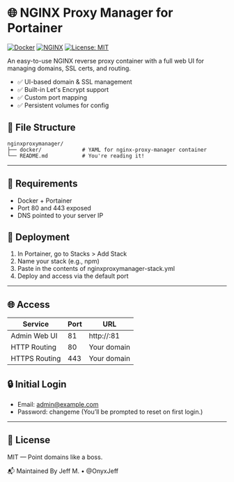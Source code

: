 # 🌐 NGINX Proxy Manager for Portainer

[![Docker](https://img.shields.io/badge/Docker-ReverseProxy-blue?logo=docker)](https://hub.docker.com/r/jc21/nginx-proxy-manager)
[![NGINX](https://img.shields.io/badge/NGINX-Proxy-green?logo=nginx)](https://nginxproxymanager.com/)
[![License: MIT](https://img.shields.io/badge/license-MIT-green.svg)](https://opensource.org/licenses/MIT)

An easy-to-use NGINX reverse proxy container with a full web UI for managing domains, SSL certs, and routing.

- ✅ UI-based domain & SSL management
- ✅ Built-in Let's Encrypt support
- ✅ Custom port mapping
- ✅ Persistent volumes for config

## 📁 File Structure
```text
nginxproxymanager/
├── docker/             # YAML for nginx-proxy-manager container
└── README.md           # You're reading it!
```
---

## 🔧 Requirements
- Docker + Portainer
- Port 80 and 443 exposed
- DNS pointed to your server IP

## 🚀 Deployment

1. In Portainer, go to Stacks > Add Stack
2. Name your stack (e.g., npm)
3. Paste in the contents of nginxproxymanager-stack.yml
4. Deploy and access via the default port

---

## 🌐 Access
| Service | Port | URL |
|---------|------|-----|
| Admin Web UI | 81 | http://<your-ip>:81 |
| HTTP Routing | 80 | Your domain |
| HTTPS Routing | 443 | Your domain |

## 🔒 Initial Login
- Email: admin@example.com
- Password: changeme
(You’ll be prompted to reset on first login.)

---

## 📜 License
MIT — Point domains like a boss.

📬 Maintained By
Jeff M. • @OnyxJeff